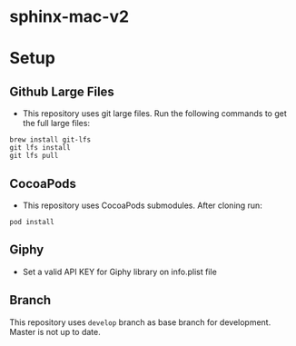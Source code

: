# sphinx-mac-v2

# Setup

## Github Large Files

- This repository uses git large files. Run the following commands to get the full large files:

```
brew install git-lfs
git lfs install
git lfs pull
```

## CocoaPods

- This repository uses CocoaPods submodules. After cloning run:

```
pod install
```

## Giphy

- Set a valid API KEY for Giphy library on info.plist file

## Branch

This repository uses ```develop``` branch as base branch for development. Master is not up to date.


